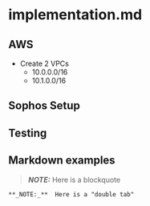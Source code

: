 # implementation.md


## AWS 

* Create 2 VPCs 
  * 10.0.0.0/16
  * 10.1.0.0/16




## Sophos Setup

## Testing



## Markdown examples

> **_NOTE:_**  Here is a blockquote

    **_NOTE:_**  Here is a "double tab"
